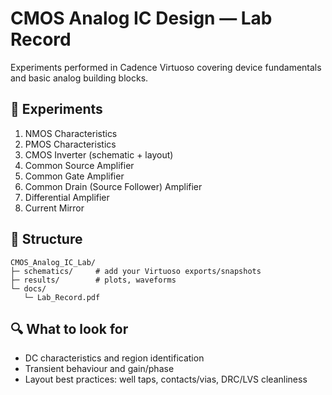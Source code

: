 # CMOS Analog IC Design — Lab Record

Experiments performed in Cadence Virtuoso covering device fundamentals and basic analog building blocks.

## 🧪 Experiments
1. NMOS Characteristics
2. PMOS Characteristics
3. CMOS Inverter (schematic + layout)
4. Common Source Amplifier
5. Common Gate Amplifier
6. Common Drain (Source Follower) Amplifier
7. Differential Amplifier
8. Current Mirror

## 📁 Structure
```
CMOS_Analog_IC_Lab/
├─ schematics/     # add your Virtuoso exports/snapshots
├─ results/        # plots, waveforms
└─ docs/
   └─ Lab_Record.pdf
```

## 🔍 What to look for
- DC characteristics and region identification
- Transient behaviour and gain/phase
- Layout best practices: well taps, contacts/vias, DRC/LVS cleanliness
